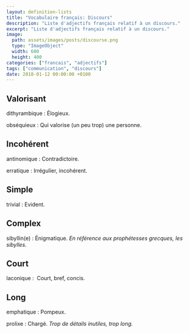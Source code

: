 ```yaml
---
layout: definition-lists
title: "Vocabulaire français: Discours"
description: "Liste d'adjectifs français relatif à un discours."
excerpt: "Liste d'adjectifs français relatif à un discours."
image:
  path: assets/images/posts/discourse.png
  type: "ImageObject"
  width: 600
  height: 400
categories: ["francais", "adjectifs"]
tags: ["communication", "discours"]
date: 2018-01-12 00:00:00 +0100
---
```


## Valorisant

dithyrambique
: Élogieux.

obséquieux
: Qui valorise (un peu trop) une personne.


## Incohérent

antinomique
: Contradictoire.

erratique
: Irrégulier, incohérent.


## Simple

trivial
: Evident.


## Complex

sibyllin(e)
: Énigmatique.
*En référence aux prophétesses grecques, les sibylles.*


## Court

laconique
:  Court, bref, concis.


## Long

emphatique
: Pompeux.

prolixe
: Chargé.
*Trop de détails inutiles, trop long.*
